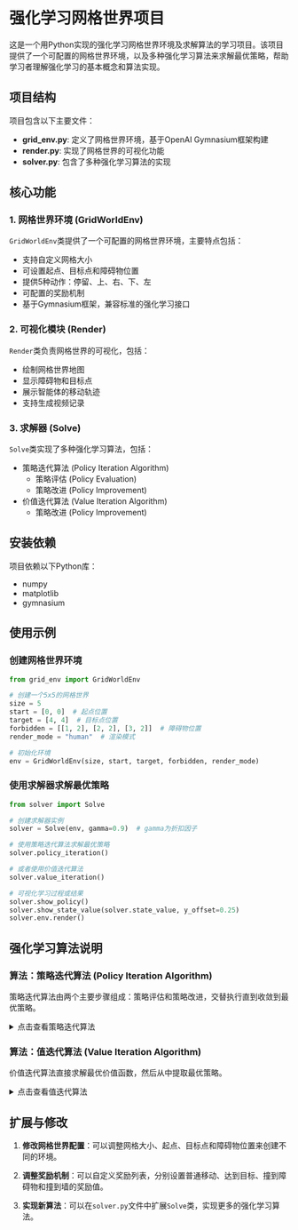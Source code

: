 # 强化学习网格世界项目

这是一个用Python实现的强化学习网格世界环境及求解算法的学习项目。该项目提供了一个可配置的网格世界环境，以及多种强化学习算法来求解最优策略，帮助学习者理解强化学习的基本概念和算法实现。

## 项目结构

项目包含以下主要文件：

- **grid_env.py**: 定义了网格世界环境，基于OpenAI Gymnasium框架构建
- **render.py**: 实现了网格世界的可视化功能
- **solver.py**: 包含了多种强化学习算法的实现

## 核心功能

### 1. 网格世界环境 (GridWorldEnv)

`GridWorldEnv`类提供了一个可配置的网格世界环境，主要特点包括：

- 支持自定义网格大小
- 可设置起点、目标点和障碍物位置
- 提供5种动作：停留、上、右、下、左
- 可配置的奖励机制
- 基于Gymnasium框架，兼容标准的强化学习接口

### 2. 可视化模块 (Render)

`Render`类负责网格世界的可视化，包括：
- 绘制网格世界地图
- 显示障碍物和目标点
- 展示智能体的移动轨迹
- 支持生成视频记录

### 3. 求解器 (Solve)

`Solve`类实现了多种强化学习算法，包括：
- 策略迭代算法 (Policy Iteration Algorithm)
    - 策略评估 (Policy Evaluation)
    - 策略改进 (Policy Improvement)
- 价值迭代算法 (Value Iteration Algorithm)
    - 策略改进 (Policy Improvement)

## 安装依赖

项目依赖以下Python库：

- numpy
- matplotlib
- gymnasium

## 使用示例

### 创建网格世界环境

```python
from grid_env import GridWorldEnv

# 创建一个5x5的网格世界
size = 5
start = [0, 0]  # 起点位置
target = [4, 4]  # 目标点位置
forbidden = [[1, 2], [2, 2], [3, 2]]  # 障碍物位置
render_mode = "human"  # 渲染模式

# 初始化环境
env = GridWorldEnv(size, start, target, forbidden, render_mode)
```

### 使用求解器求解最优策略

```python
from solver import Solve

# 创建求解器实例
solver = Solve(env, gamma=0.9)  # gamma为折扣因子

# 使用策略迭代算法求解最优策略
solver.policy_iteration()

# 或者使用价值迭代算法
solver.value_iteration()

# 可视化学习过程或结果
solver.show_policy()  
solver.show_state_value(solver.state_value, y_offset=0.25)
solver.env.render()
```

## 强化学习算法说明

### 算法：策略迭代算法 (Policy Iteration Algorithm)

策略迭代算法由两个主要步骤组成：策略评估和策略改进，交替执行直到收敛到最优策略。

<details>
<summary>点击查看策略迭代算法</summary>

#### 算法类型
动态规划算法 (Dynamic Programming Algorithm)，用于解决马尔可夫决策过程 (Markov Decision Process, MDP)

#### 算法目标
- **求解贝尔曼最优方程 (Bellman Optimality Equation)**
    - 找到最优状态值函数 $v^*$ (Optimal State-Value Function)
    - 找到最优策略 $\pi^*$ (Optimal Policy)
    - 解决序列决策问题中的长期累积奖励最大化问题

- **数学表达**: 
  策略迭代不直接求解贝尔曼最优方程，而是通过迭代策略来逼近最优策略。每次迭代包括两个步骤：
  1. 策略评估：计算当前策略的状态值函数。
  2. 策略改进：根据当前值函数改进策略。

#### 算法原理
- **数学基础**：基于策略评估和策略改进定理。
  - **策略评估**：对于固定策略π，通过迭代求解贝尔曼方程得到该策略的状态值函数v_π。
  - **策略改进**：根据$v_π$，通过选择每个状态下的最优动作来改进策略。

- **核心思想**：通过交替执行策略评估和策略改进，逐步提升策略的质量，直至策略不再改变。

- **收敛性保证**：由于策略改进定理，每次迭代都会产生一个严格更好的策略（除非已经最优）。由于策略数量有限，算法会在有限步内收敛。

- **策略评估步骤**：通过迭代贝尔曼期望方程来求解当前策略的值函数。

- **策略改进步骤**：利用当前值函数，对每个状态选择贪婪动作，形成新策略。

#### 输入参数
- **状态空间 (State Space)**: $S$ - 所有可能状态的集合
- **动作空间 (Action Space)**: $A(s)$ - 在状态 $s$ 下可用的动作集合
- **状态转移概率 (State Transition Probabilities)**: $p(s'|s,a)$ - 从状态 $s$ 执行动作 $a$ 后转移到状态 $s'$ 的概率
- **奖励概率 (Reward Probabilities)**: $p(r|s,a)$ - 在状态 $s$ 执行动作 $a$ 获得奖励 $r$ 的概率
- **折扣因子 (Discount Factor)**: $\gamma \in [0, 1]$ - 未来奖励的折扣系数
- **策略评估收敛阈值 (Policy Evaluation Convergence Threshold)**: $\epsilon$ - 用于判断策略评估步骤中值函数收敛的标准
- **初始策略 (Initial Policy)**: $\pi_0$ - 策略迭代的起始策略
- **最大迭代次数** $K_{max}$（防止无限循环的保险措施）

#### 初始化阶段
- **设置迭代计数器**：$ k = 0 $
- **初始化策略**：$ \pi_0 $ 可以是任意策略，通常选择随机策略或贪婪策略（如果有先验知识）
- **设置收敛标志**：converged = False

#### 算法流程

<div style="background-color: #f0f0f0; padding: 10px; border-radius: 5px;">

<div style="background:rgba(179, 190, 197, 0.94); padding: 10px; border-radius: 5px; margin: 5px 0;"> 
<strong> 主迭代循环开始 </strong>
</div>

1. **策略评估 (Policy Evaluation)**：
   - 目标：计算当前策略 $ \pi_k $ 的值函数 $ v_{\pi_k} $
   - 初始化：设置 $ v^{(0)}_{\pi_k} $ 为任意值（例如全零）
   - 迭代：使用贝尔曼期望方程进行迭代，直到值函数收敛（变化小于阈值 $ \epsilon $）
     - 对于每个状态 $ s \in S $：
       \[ v^{(j+1)}_{\pi_k}(s) = \sum_a \pi_k(a|s) \left[ \sum_r p(r|s,a)r + \gamma \sum_{s'} p(s'|s,a) v^{(j)}_{\pi_k}(s') \right] \]
   - 输出：收敛的值函数 $ v_{\pi_k} $

2. **策略改进 (Policy Improvement)**：
   - 目标：根据当前值函数 $ v_{\pi_k} $ 改进策略
   - 对于每个状态 $ s \in S $：
     - 对于每个动作 $ a \in A(s) $，计算动作值函数：
       \[ q_{\pi_k}(s,a) = \sum_r p(r|s,a)r + \gamma \sum_{s'} p(s'|s,a) v_{\pi_k}(s') \]
     - 选择贪婪动作：$ a_k^*(s) = \arg\max_{a \in A(s)} q_{\pi_k}(s,a) $
     - 更新策略：$ \pi_{k+1}(a|s) = 1 $ 如果 $ a = a_k^*(s) $，否则为0（确定性策略）

3. **策略收敛检查 (Policy Convergence Check)**：
   - 如果对于所有状态 $ s $，$ \pi_{k+1}(·|s) = \pi_k(·|s) $（即策略不再改变），则设置 converged = True
   - 否则，迭代计数器递增：$ k \leftarrow k + 1 $

<div style="background:rgba(179, 190, 197, 0.94); padding: 10px; border-radius: 5px; margin: 5px 0;"> 
<strong>主迭代循环结束</strong>
</div>
</div>

#### 终止与输出
- **收敛条件**：当策略不再改变（即 $ \pi_{k+1} = \pi_k $）或 $ k \geq K_{max} $ 时算法终止
- **输出结果**：
  - **最优值函数 (Optimal Value Function)**: $ v^* = v_{\pi_k} $
  - **最优策略 (Optimal Policy)**: $ \pi^* = \pi_k $
  - **实际迭代次数**: $ k $
- **算法保证**：
  - 由于策略改进定理，每次迭代策略都会改进，直到达到最优策略。
  - 最终得到的策略是最优策略，值函数是最优值函数。

#### 算法复杂度分析
- **时间复杂度 (Time Complexity)**： 
  - 每次策略评估：$ O(|S|^2 \times |A|) $ 每次迭代，策略评估需要多次迭代（记作$ J $），所以一次策略评估步骤为 $ O(J \times |S|^2 \times |A|) $
  - 策略改进：$ O(|S|^2 \times |A|) $
  - 总复杂度：$ O(K \times (J \times |S|^2 \times |A| + |S|^2 \times |A|)) $，其中 $ K $ 是策略迭代次数，$ J $ 是策略评估的迭代次数。
  - 策略迭代次数 $ K $ 通常很少，因为策略会快速收敛。

- **空间复杂度 (Space Complexity)**： 
  - $ O(|S| \times |A|) $ 存储转移概率和奖励函数
  - $ O(|S|) $ 存储值函数
  - $ O(|S| \times |A|) $ 存储策略（对于确定性策略，可以只存储每个状态的动作，即 $ O(|S|) $）

- **收敛速率 (Convergence Rate)**： 
  - 策略迭代通常以线性速率收敛，但由于策略空间有限，实际迭代次数很少。

#### 关键性质
- **单调改进 (Monotonic Improvement)**: 每次策略改进都会产生一个更好的策略，即 $ v_{\pi_{k+1}} \geq v_{\pi_k} $（逐点成立）
- **有限收敛 (Finite Convergence)**: 由于策略数量有限，算法在有限步内收敛。
- **最优性条件 (Optimality Condition)**: 收敛时满足贝尔曼最优方程。

#### 优缺点分析
**优点**：
- 收敛速度快（通常比值迭代快）
- 策略通常会在值函数收敛之前就稳定下来
- 理论保证收敛到最优解

**缺点**：
- 每次迭代都需要完整的策略评估，计算成本可能高
- 对于大规模问题，策略评估步骤可能很慢
- 需要完整的环境模型

#### 应用场景
- 马尔可夫决策过程 (Markov Decision Processes, MDPs)
- 强化学习规划问题 (Reinforcement Learning Planning)
- 机器人路径规划 (Robot Path Planning)
- 资源分配优化 (Resource Allocation Optimization)
- 任何具有明确模型的序列决策问题

#### 算法伪代码

```python
算法 4.2: 策略迭代算法 (Policy Iteration Algorithm)
输入: S, A, P, R, γ, ε, π₀, K_max
输出: v*, π*, k
1:  k ← 0
2:  π₀ ← 初始策略
3:  repeat
4:      # 策略评估
5:      v ← 任意初始值函数（如全零）
6:      repeat
7:          Δ ← 0
8:          for each s ∈ S do
9:              v_old ← v(s)
10:             v_new ← 0
11:             for each a ∈ A(s) do
12:                 q ← 0
13:                 for each s′ ∈ S do
14:                     q ← q + P(s′|s,a) × [R(s,a,s′) + γ × v(s′)]
15:                 end for
16:                 v_new ← v_new + πₖ(a|s) × q
17:             end for
18:             v(s) ← v_new
19:             Δ ← max(Δ, |v_old - v_new|)
20:         end for
21:      until Δ < ε
22:      v_πₖ ← v   # 当前策略的值函数
23:
24:      # 策略改进
25:      πₖ₊₁ ← 空策略
26:      for each s ∈ S do
27:          best_a ← null
28:          max_q ← -∞
29:          for each a ∈ A(s) do
30:              q ← 0
31:              for each s′ ∈ S do
32:                  q ← q + P(s′|s,a) × [R(s,a,s′) + γ × v_πₖ(s′)]
33:              end for
34:              if q > max_q then
35:                  max_q ← q
36:                  best_a ← a
37:              end if
38:          end for
39:          πₖ₊₁(s) ← best_a  # 确定性策略，即πₖ₊₁(a|s)=1当a=best_a，否则0
40:      end for
41:
42:      # 检查策略是否稳定
43:      if πₖ₊₁ == πₖ then
44:          converged ← True
45:      else
46:          k ← k + 1
47:          πₖ ← πₖ₊₁
48:      end if
49:  until converged or k ≥ K_max
50:  return (v_πₖ, πₖ, k)
```

注意：在策略评估中，我们使用了迭代法求解贝尔曼期望方程。实际上，对于小型问题，也可以直接解线性方程组，但迭代法更通用。

</details>

### 算法：值迭代算法 (Value Iteration Algorithm)

价值迭代算法直接求解最优价值函数，然后从中提取最优策略。

<details>
<summary>点击查看值迭代算法</summary>

#### 算法类型
动态规划算法 (Dynamic Programming Algorithm)，用于解决马尔可夫决策过程 (Markov Decision Process, MDP)

#### 算法目标
- **求解贝尔曼最优方程 (Bellman Optimality Equation)**
    - 找到最优状态值函数 $ v^* $ (Optimal State-Value Function)
    - 找到最优策略 $ \pi^* $ (Optimal Policy)
    - 解决序列决策问题中的长期累积奖励最大化问题

- **数学表达**: 
$$
v^*(s) = \max\limits_{a \in A} \left[ \sum\limits_{r} p(r\|s,a)r + \gamma \sum\limits_{s'} p(s'\|s,a)v^*(s') \right]
$$

#### 算法原理
- **数学基础**：基于贝尔曼最优方程 (Bellman Optimality Equation)：
$$
v^*(s) = \max_{\pi\in\Pi} \sum_{a \in A(s)}\pi_k(a|s)\left[ \sum\limits_{r} p(r\|s,a)r + \gamma \sum\limits_{s'} p(s'\|s,a)v^*(s') \right]
$$

- **核心思想**：通过迭代方式逐步改进值函数估计，直至收敛到最优值函数。

- **收敛性保证**：贝尔曼最优算子是一个压缩映射 (Contraction Mapping)，满足巴拿赫不动点定理 (Banach Fixed-Point Theorem)，确保算法必然收敛。

- **策略改进定理**：每次迭代都会产生不劣于前一次迭代的策略。

- **备份操作** (Backup Operation): 每个状态的值通过考虑所有可能动作的期望回报来更新。

- **异步收敛** (Asynchronous Convergence): 即使值函数更新顺序任意，算法仍能保证收敛。

#### 输入参数
- **状态空间 (State Space)**: $ S $ - 所有可能状态的集合
- **动作空间 (Action Space)**: $ A(s) $ - 在状态 $ s $ 下可用的动作集合
- **状态转移概率 (State Transition Probabilities)**: $ p(s'\|s,a) $ - 从状态 $ s $ 执行动作 $ a $ 后转移到状态 $ s' $ 的概率
- **奖励概率 (Reward Probabilities)**: $ p(r\|s,a) $ - 在状态 $ s $ 执行动作 $ a $ 获得奖励 $ r $ 的概率
- **折扣因子 (Discount Factor)**: $ \gamma \in [0, 1] $ - 未来奖励的折扣系数，γ=0表示只考虑即时奖励，γ=1表示平等对待所有未来奖励
- **收敛阈值 (Convergence Threshold)**: $ \epsilon > 0 $ - 值函数收敛的判断标准，通常取较小的正数（如10⁻⁶）
- **初始值函数估计 (Initial Value Function Estimate)**: $ v_0(s) $ - 对每个状态 $ s \in S $ 的初始价值估计，可以设为0或随机值
- **最大迭代次数** $ K_{max} $（防止无限循环的保险措施）

#### 初始化阶段
- **设置迭代计数器**：$ k = 0 $
- **初始化值函数**：
  $ v_0(s) $ 对所有状态 $ s \in S $
  - 常见初始化方法：全零初始化、随机初始化、基于启发式的初始化
- **初始化策略**：$ \pi_0 $ 
  - 可以是任意策略或基于初始值函数的贪婪策略
  - 初始策略对最终结果无影响，但可能影响收敛速度
- **设置收敛标志**：converged = False

#### 算法流程
<div style="background-color: #f0f0f0; padding: 10px; border-radius: 5px;">

<div style="background:rgba(179, 190, 197, 0.94); padding: 10px; border-radius: 5px; margin: 5px 0;"> 
<strong> 主迭代循环开始 </strong>
</div>

1. **收敛判断 (Convergence Check)**：
   当 $ \|v_k - v_{k-1}\|_\infty > \epsilon $ 且 $ k < K_{max} $ 时继续迭代
   - 使用无穷范数确保所有状态的值函数变化都小于阈值

2. **状态遍历 (State Iteration)**：对每个状态 $ s \in S $ 执行以下操作：
   **注释**：状态遍历顺序不影响收敛性，但可能影响收敛速度
   
   - **动作评估 (Action Evaluation)**：对每个动作 $ a \in A(s) $ 计算：
     - **期望即时奖励**：$$ \mathbb{E}[r\|s,a] = \sum_r p(r\|s,a) \cdot r $$
       - 计算在当前状态执行特定动作的期望即时奖励
     - **期望未来价值**：$$ \mathbb{E}[v_k(s')\|s,a] = \sum_{s'} p(s'\|s,a) \cdot v_k(s') $$
       - 计算在当前状态执行特定动作后的期望未来累积奖励
     - **Q值计算 (Q-value Calculation)**：
       $$ q_k(s,a) = \mathbb{E}[r\|s,a] + \gamma \cdot \mathbb{E}[v_k(s')\|s,a] $$
       - 综合即时奖励和未来价值的全面评估
   
   - **最优动作选择 (Optimal Action Selection)**：
     - 找到使Q值最大化的动作：$$ a_k^*(s) = \arg\max_{a \in A(s)} q_k(s,a) $$
     - **平局处理策略**：如果多个动作产生相同的最大值：
       - 随机选择一个
       - 选择索引最小的动作
       - 基于额外启发式规则选择
   
   - **策略更新 (Policy Update)**：
     - 为状态 $ s $ 设置确定性策略：
       $$ \pi_{k+1}(a\|s) = \begin{cases} 1 & \text{若 } a = a_k^*(s) \\ 0 & \text{否则} \end{cases} $$
     - 策略是确定性的，每个状态对应一个最优动作
   
   - **值函数更新 (Value Function Update)**：
     - 使用最大Q值更新状态值：
       $$ v_{k+1}(s) = \max_{a \in A(s)} q_k(s,a) = q_k(s, a_k^*(s)) $$
     - 这相当于执行一次贝尔曼最优算子

3. **全局收敛检查 (Global Convergence Check)**：
   - 计算值函数最大变化量：
     $$ \Delta = \max_{s \in S} \|v_{k+1}(s) - v_k(s)\| $$
   - 如果 $ \Delta < \epsilon $，则设置 converged = True
   - 迭代计数器递增：$ k \leftarrow k + 1 $

<div style="background:rgba(179, 190, 197, 0.94); padding: 10px; border-radius: 5px; margin: 5px 0;"> 
<strong>主迭代循环结束</strong>
</div>
</div>

#### 终止与输出
- **收敛条件**：当 $ \Delta < \epsilon $ 或 $ k \geq K_{max} $ 时算法终止
- **输出结果**：
  - **最优值函数 (Optimal Value Function)**: $ v^* = v_k $
  - **最优策略 (Optimal Policy)**: $ \pi^* = \pi_k $
  - **实际迭代次数**: $ k $
- **算法保证**：
  - $ v^* $ 满足贝尔曼最优方程
  - $ \pi^* $ 是相对于初始状态分布的最优策略
  - 对于充分小的 $ \epsilon $，得到的策略是 $ \epsilon $-最优的
  - 误差界限：$ \|v_k - v^*\|_\infty \leq \frac{\gamma^k}{1-\gamma} \|v_1 - v_0\|_\infty $
- **验证方法**：可以通过策略评估验证所得策略的性能

#### 算法复杂度分析
- **时间复杂度 (Time Complexity)**： 
  - 每次迭代：$ O(\|S\|^2 \times \|A\|) $
  - 总复杂度：$ O(K \times \|S\|^2 \times \|A\|) $，其中 $ K $ 是迭代次数
  - 迭代次数 $ K $ 取决于 $ \gamma $ 和 $ \epsilon $，通常为 $ O\left(\frac{\log(1/\epsilon)}{1-\gamma}\right) $
  - 迭代次数上界：$ K = \left\lceil \frac{\log(\epsilon(1-\gamma)) - \log(\|v_1 - v_0\|_\infty)}{\log(\gamma)} \right\rceil $

- **空间复杂度 (Space Complexity)**： 
  - $ O(\|S\| \times \|A\|) $ 存储转移概率和奖励函数
  - $ O(\|S\|) $ 存储值函数
  - $ O(\|S\|) $ 存储策略

- **收敛速率 (Convergence Rate)**： 
  - 线性收敛：$ \|v_{k+1} - v^*\|_\infty \leq \gamma \|v_k - v^*\|_\infty $
  - 误差界限：$ \|v_k - v^*\|_\infty \leq \frac{\gamma^k}{1-\gamma} \|v_1 - v_0\|_\infty $

#### 关键性质
- **单调改进 (Monotonic Improvement)**: $ v_{k+1}(s) \geq v_k(s) $ 对所有 $ s \in S $
- **压缩映射 (Contraction Mapping)**: 贝尔曼最优算子是模为 $ \gamma $ 的压缩映射
- **最优性条件 (Optimality Condition)**: 收敛时满足贝尔曼最优方程
- **策略收敛 (Policy Convergence)**: 最优策略可能在值函数收敛之前就已稳定
- **异步收敛 (Asynchronous Convergence)**: 支持异步更新，但同步更新保证收敛
- **无需策略评估**：与策略迭代不同，值迭代不需要完整的策略评估步骤

#### 优缺点分析
**优点**：
- 理论保证收敛到最优解
- 适用于各种MDP问题
- 算法简单直观，易于实现
- 内存效率高：相比策略迭代，通常需要更少的内存

**缺点**：
- 对于大规模状态空间，计算成本高（维度灾难 Curse of Dimensionality）
- 需要完整的环境模型（转移概率和奖励函数）
- 收敛速度可能较慢，特别是当 $ \gamma $ 接近1时
- 同步更新：基本版本需要扫描所有状态，可能效率不高

#### 应用场景
- 马尔可夫决策过程 (Markov Decision Processes, MDPs)
- 强化学习规划问题 (Reinforcement Learning Planning)
- 机器人路径规划 (Robot Path Planning)
- 资源分配优化 (Resource Allocation Optimization)
- 任何具有明确模型的序列决策问题

#### 算法伪代码

```python
算法 4.1: 值迭代算法 (Value Iteration Algorithm)
输入: S, A, P, R, γ, ε, v₀, K_max
输出: v*, π*, k
1:  k ← 0
2:  for each s ∈ S do v₀(s) ← 初始值
3:  π₀ ← 任意初始策略
4:  repeat
5:      Δ ← 0
6:      for each s ∈ S do
7:          v_old ← vₖ(s)
8:          max_q ← -∞
9:          best_a ← null
10:         for each a ∈ A(s) do
11:             q ← 0
12:             for each s′ ∈ S do
13:                 q ← q + P(s′|s,a) × [R(s,a,s′) + γ × vₖ(s′)]
14:             end for
15:             if q > max_q then
16:                 max_q ← q
17:                 best_a ← a
18:             end if
19:         end for
20:         vₖ₊₁(s) ← max_q
21:         πₖ₊₁(s) ← best_a  # 确定性策略
22:         Δ ← max(Δ, |vₖ₊₁(s) - v_old|)
23:     end for
24:     k ← k + 1
25:  until Δ < ε or k ≥ K_max
26:  return (vₖ, πₖ, k)
```

</details>

## 扩展与修改

1. **修改网格世界配置**：可以调整网格大小、起点、目标点和障碍物位置来创建不同的环境。

2. **调整奖励机制**：可以自定义奖励列表，分别设置普通移动、达到目标、撞到障碍物和撞到墙的奖励值。

3. **实现新算法**：可以在`solver.py`文件中扩展`Solve`类，实现更多的强化学习算法。
